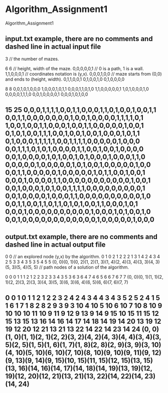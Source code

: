 # Algorithm_Assignment1
Algorithm_Assignment1

input.txt example, there are no comments and dashed line in actual input file
-------------------------------------------------------------
3 // the number of mazes.

6 6 // height, width of the maze.
0,0,0,0,0,1 // 0 is a path, 1 is a wall.
1,1,0,0,0,1 // coordinates notation is (y,x).
0,0,0,1,0,0 // maze starts from (0,0) and ends to (height, width).
0,1,1,0,0,1
0,1,0,0,1,0
0,1,0,0,0,0 

8 8
0,0,1,0,1,0,0,0
1,0,0,0,1,0,1,1
0,0,0,1,1,0,1,0
1,1,0,0,0,0,0,1
1,0,1,0,0,0,1,0
0,0,0,0,1,1,1,0
0,0,1,0,0,0,0,1
0,0,0,1,0,1,0,0

15 25
0,0,0,1,1,1,1,0,0,1,1,0,0,0,1,1,0,1,0,0,1,0,0,1,1
0,0,1,1,0,0,0,0,0,0,0,1,0,0,1,0,0,0,0,1,1,1,1,0,1
1,0,0,1,0,0,1,1,0,0,0,1,0,0,1,1,0,0,0,0,0,1,0,0,1
0,1,0,1,0,0,1,1,1,0,0,1,0,0,1,0,0,1,0,0,0,1,0,1,1
0,1,0,0,0,1,1,1,1,1,0,0,1,1,1,1,0,0,0,0,0,1,0,0,0
0,0,1,1,1,0,1,0,1,0,0,0,0,1,1,0,0,1,0,0,1,0,0,0,0
0,0,1,0,0,0,0,1,0,1,0,0,1,0,1,0,0,0,1,0,0,0,1,1,0
0,0,0,0,0,1,0,0,0,0,0,1,0,1,0,0,1,0,0,0,0,0,1,0,0
0,0,1,1,0,0,0,0,0,1,0,0,0,0,0,1,0,1,1,0,0,1,0,0,1
0,0,0,1,0,0,0,0,1,1,0,0,0,0,0,0,0,0,0,0,0,1,0,0,1
0,0,1,0,0,0,1,0,1,0,0,1,1,1,1,0,0,0,0,0,0,0,0,0,1
0,0,1,0,0,0,0,1,0,0,0,1,1,0,0,0,0,0,0,0,0,0,0,1,0
0,0,1,1,0,0,1,1,0,1,1,0,1,0,1,0,0,1,1,0,0,0,1,0,1
0,0,0,1,0,0,0,0,0,0,0,0,0,0,1,0,0,0,1,0,1,0,0,1,0
0,0,1,0,0,0,0,0,0,0,0,0,0,0,0,1,0,0,0,0,0,1,0,0,0
---------------------------------------------------------------

output.txt example, there are no comments and dashed line in actual output file
---------------------------------------------------------------
0 0 // an explored node (y,x) by the algorithm.
0 1
0 2
1 2
2 2
1 3
1 4
2 4
3 4
2 5
3 3
4 3
5 3
5 4
5 5
(0, 0)(0, 1)(0, 2)(1, 2)(1, 3)(1, 4)(2, 4)(3, 4)(3, 3)(4, 3)(5, 3)(5, 4)(5, 5) // path nodes of a solution of the algorithm. 

0 0
0 1
1 1
2 1
2 2
3 2
3 3
4 3
5 3
6 3
6 4
7 4
6 5
6 6
7 6
7 7
(0, 0)(0, 1)(1, 1)(2, 1)(2, 2)(3, 2)(3, 3)(4, 3)(5, 3)(6, 3)(6, 4)(6, 5)(6, 6)(7, 6)(7, 7)

0 0
1 0
1 1
2 1
2 2
3 2
4 2
4 3
4 4
3 4
3 5
2 5
2 4
1 5
1 6
1 7
1 8
2 8
2 9
3 9
3 10
4 10
5 10
6 10
7 10
8 10
9 10
10 10
11 10
9 11
9 12
9 13
9 14
9 15
10 15
11 15
12 15
13 15
13 16
14 16
14 17
14 18
14 19
14 20
13 19
12 19
12 20
12 21
13 21
13 22
14 22
14 23
14 24
(0, 0)(1, 0)(1, 1)(2, 1)(2, 2)(3, 2)(4, 2)(4, 3)(4, 4)(3, 4)(3, 5)(2, 5)(1, 5)(1, 6)(1, 7)(1, 8)(2, 8)(2, 9)(3, 9)(3, 10)(4, 10)(5, 10)(6, 10)(7, 10)(8, 10)(9, 10)(9, 11)(9, 12)(9, 13)(9, 14)(9, 15)(10, 15)(11, 15)(12, 15)(13, 15)(13, 16)(14, 16)(14, 17)(14, 18)(14, 19)(13, 19)(12, 19)(12, 20)(12, 21)(13, 21)(13, 22)(14, 22)(14, 23)(14, 24)
---------------------------------------------------------------

